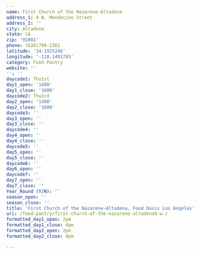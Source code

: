 ```yaml
---
name: First Church of the Nazarene-Altadena
address_1: 9 W. Mendocino Street
address_2: ''
city: Altadena
state: CA
zip: '91001'
phone: (626)798-2361
latitude: '34.1915246'
longitude: '-118.1491785'
category: Food Pantry
website: ''
'': ''
daycode1: Thu1st
day1_open: '1400'
day1_close: '1600'
daycode2: Thu3rd
day2_open: '1400'
day2_close: '1600'
daycode3: ''
day3_open: ''
day3_close: ''
daycode4: ''
day4_open: ''
day4_close: ''
daycode5: ''
day5_open: ''
day5_close: ''
daycode6: ''
day6_open: ''
daycode7: ''
day7_open: ''
day7_close: ''
Year_Round (Y/N): ''
season_open: ''
season_close: ''
title: 'First Church of the Nazarene-Altadena, Food Oasis Los Angeles'
uri: /food-pantry/first-church-of-the-nazarene-altadena9-w-/
formatted_day1_open: 2pm
formatted_day1_close: 4pm
formatted_day2_open: 2pm
formatted_day2_close: 4pm

---
```

